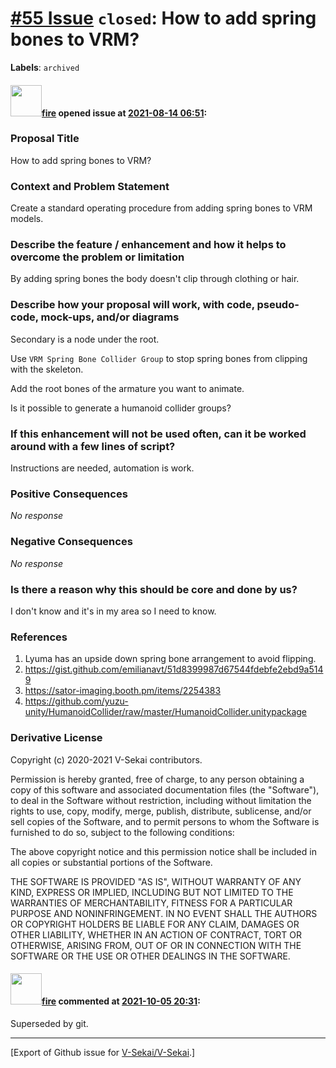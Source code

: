 # [\#55 Issue](https://github.com/V-Sekai/V-Sekai/issues/55) `closed`: How to add spring bones to VRM?
**Labels**: `archived`


#### <img src="https://avatars.githubusercontent.com/u/32321?u=c2e06a3d2b49a467aa907e54aa259516440267cc&v=4" width="50">[fire](https://github.com/fire) opened issue at [2021-08-14 06:51](https://github.com/V-Sekai/V-Sekai/issues/55):

### Proposal Title

How to add spring bones to VRM?

### Context and Problem Statement

Create a standard operating procedure from adding spring bones to VRM models.

### Describe the feature / enhancement and how it helps to overcome the problem or limitation

By adding spring bones the body doesn't clip through clothing or hair.

### Describe how your proposal will work, with code, pseudo-code, mock-ups, and/or diagrams

Secondary is a node under the root.

Use `VRM Spring Bone Collider Group` to stop spring bones from clipping with the skeleton.

Add the root bones of the armature you want to animate.

Is it possible to generate a humanoid collider groups?

### If this enhancement will not be used often, can it be worked around with a few lines of script?

Instructions are needed, automation is work.

### Positive Consequences

_No response_

### Negative Consequences

_No response_

### Is there a reason why this should be core and done by us?

I don't know and it's in my area so I need to know.

### References

1. Lyuma has an upside down spring bone arrangement to avoid flipping.
1. https://gist.github.com/emilianavt/51d8399987d67544fdebfe2ebd9a5149
2. https://sator-imaging.booth.pm/items/2254383
3. https://github.com/yuzu-unity/HumanoidCollider/raw/master/HumanoidCollider.unitypackage

### Derivative License

Copyright (c) 2020-2021 V-Sekai contributors.

Permission is hereby granted, free of charge, to any person obtaining a copy
of this software and associated documentation files (the "Software"), to deal
in the Software without restriction, including without limitation the rights
to use, copy, modify, merge, publish, distribute, sublicense, and/or sell
copies of the Software, and to permit persons to whom the Software is
furnished to do so, subject to the following conditions:

The above copyright notice and this permission notice shall be included in all
copies or substantial portions of the Software.

THE SOFTWARE IS PROVIDED "AS IS", WITHOUT WARRANTY OF ANY KIND, EXPRESS OR
IMPLIED, INCLUDING BUT NOT LIMITED TO THE WARRANTIES OF MERCHANTABILITY,
FITNESS FOR A PARTICULAR PURPOSE AND NONINFRINGEMENT. IN NO EVENT SHALL THE
AUTHORS OR COPYRIGHT HOLDERS BE LIABLE FOR ANY CLAIM, DAMAGES OR OTHER
LIABILITY, WHETHER IN AN ACTION OF CONTRACT, TORT OR OTHERWISE, ARISING FROM,
OUT OF OR IN CONNECTION WITH THE SOFTWARE OR THE USE OR OTHER DEALINGS IN THE
SOFTWARE.


#### <img src="https://avatars.githubusercontent.com/u/32321?u=c2e06a3d2b49a467aa907e54aa259516440267cc&v=4" width="50">[fire](https://github.com/fire) commented at [2021-10-05 20:31](https://github.com/V-Sekai/V-Sekai/issues/55#issuecomment-934785891):

Superseded by git.


-------------------------------------------------------------------------------



[Export of Github issue for [V-Sekai/V-Sekai](https://github.com/V-Sekai/V-Sekai).]
